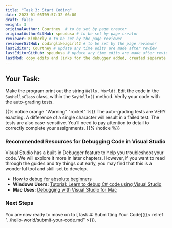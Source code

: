 ```yaml
---
title: "Task 3: Start Coding"
date: 2023-01-05T09:57:32-06:00
draft: false
weight: 3
originalAuthor: Courtney  # to be set by page creator
originalAuthorGitHub: speudusa # to be set by page creator
reviewer: Kimberly # to be set by the page reviewer
reviewerGitHub: codinglikeagirl42 # to be set by the page reviewer
lastEditor: Courtney # update any time edits are made after review
lastEditorGitHub: speudusa # update any time edits are made after review
lastMod: copy edits and links for the debugger added, created separate page for this section
---
```


##  Your Task: 

Make the program print out the string `Hello, World!`. Edit the code in the `SayHelloClass` class, within the `SayHello()` method. Verify your code with the auto-grading tests. 

  {{% notice orange "Warning" "rocket" %}}
   The auto-grading tests are VERY exacting. A difference of a single character will result in a failed test. The tests are also case-sensitive. You’ll need to pay attention to detail to correctly complete your assignments.
  {{% /notice %}}

### Recommended Resources for Debugging Code in Visual Studio

Visual Studio has a built-in Debugger feature to help you troubleshoot your code.  We will explore it more in later chapters.  However, if you want to read through the guides and try things out early, you may find that this is a wonderful tool and skill-set to develop.

- [How to debug for absolute beginners](https://learn.microsoft.com/en-us/visualstudio/debugger/debugging-absolute-beginners?view=vs-2022&tabs=csharp)
- **Windows Users:** [Tutorial: Learn to debug C# code using Visual Studio](https://learn.microsoft.com/en-us/visualstudio/get-started/csharp/tutorial-debugger?toc=%2Fvisualstudio%2Fdebugger%2Ftoc.json&view=vs-2022#start-the-debugger)
- **Mac Uses:** [Debugging with Visual Studio for Mac](https://learn.microsoft.com/en-us/visualstudio/mac/debugging?view=vsmac-2022)


### Next Steps
You are now ready to move on to [Task 4: Submitting Your Code]({{< relref "../hello-world/submit-your-code.md" >}}).